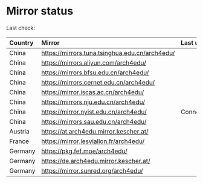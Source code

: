 <script src="./time.js"></script>
# Mirror status
Last check: <script type="text/javascript">localize(1718421664.113537);</script>

|Country|Mirror|Last update|
|:------|:-----|:----------|
|China|https://mirrors.tuna.tsinghua.edu.cn/arch4edu/|<script type="text/javascript">localize(1718390225);</script>|
|China|https://mirrors.aliyun.com/arch4edu/|<script type="text/javascript">localize(1718390225);</script>|
|China|https://mirrors.bfsu.edu.cn/arch4edu/|<script type="text/javascript">localize(1718390225);</script>|
|China|https://mirrors.cernet.edu.cn/arch4edu/|<script type="text/javascript">localize(1718390225);</script>|
|China|https://mirror.iscas.ac.cn/arch4edu/|<script type="text/javascript">localize(1718390225);</script>|
|China|https://mirrors.nju.edu.cn/arch4edu/|<script type="text/javascript">localize(1718306695);</script>|
|China|https://mirror.nyist.edu.cn/arch4edu/|ConnectionError|
|China|https://mirrors.sau.edu.cn/arch4edu/|<script type="text/javascript">localize(1718390225);</script>|
|Austria|https://at.arch4edu.mirror.kescher.at/|<script type="text/javascript">localize(1718390225);</script>|
|France|https://mirror.lesviallon.fr/arch4edu/|<script type="text/javascript">localize(1718390225);</script>|
|Germany|https://pkg.fef.moe/arch4edu/|<script type="text/javascript">localize(1718390225);</script>|
|Germany|https://de.arch4edu.mirror.kescher.at/|<script type="text/javascript">localize(1718390225);</script>|
|Germany|https://mirror.sunred.org/arch4edu/|<script type="text/javascript">localize(1718390225);</script>|

<script src="./tablefilter/tablefilter.js"></script>
<script src="./table.js"></script>